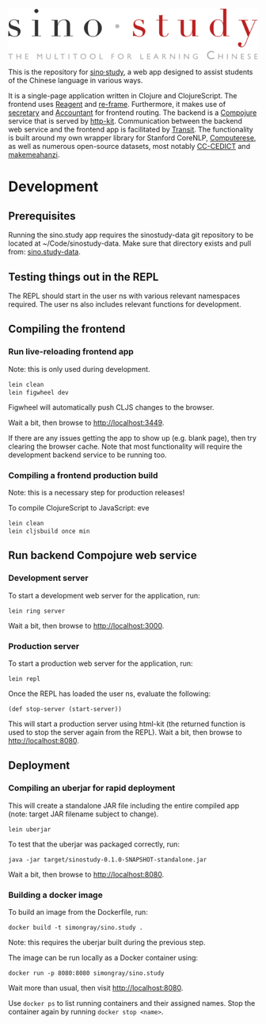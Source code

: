 ![sino·study](./resources/public/img/logo_min.svg)

This is the repository for [sino·study](https://sino.study), 
a web app designed to assist students of the Chinese language in various ways.

It is a single-page application written in Clojure and ClojureScript.
The frontend uses [Reagent](https://github.com/reagent-project/reagent) 
and [re-frame](https://github.com/Day8/re-frame).
Furthermore, it makes use of [secretary](https://github.com/gf3/secretary) 
and [Accountant](https://github.com/venantius/accountant) for frontend routing.
The backend is a [Compojure](https://github.com/weavejester/compojure) service
that is served by [http-kit](https://github.com/http-kit/http-kit).
Communication between the backend web service and the frontend app is
facilitated by [Transit](https://github.com/cognitect/transit-format).
The functionality is built around my own wrapper library for Stanford CoreNLP,
[Computerese](https://github.com/simongray/Computerese), as well as numerous
open-source datasets, most notably [CC-CEDICT](https://cc-cedict.org/) and
[makemeahanzi](https://github.com/skishore/makemeahanzi).

# Development

## Prerequisites
Running the sino.study app requires the sinostudy-data git repository to be 
located at ~/Code/sinostudy-data. Make sure that directory exists and pull from:
[sino.study-data](https://github.com/simongray/sino.study-data).

## Testing things out in the REPL
The REPL should start in the user ns with various relevant namespaces required.
The user ns also includes relevant functions for development.


## Compiling the frontend

### Run live-reloading frontend app
Note: this is only used during development.
```
lein clean
lein figwheel dev
```

Figwheel will automatically push CLJS changes to the browser.

Wait a bit, then browse to [http://localhost:3449](http://localhost:3449).

If there are any issues getting the app to show up (e.g. blank page), 
then try clearing the browser cache. Note that most functionality will require
the development backend service to be running too.


### Compiling a frontend production build
Note: this is a necessary step for production releases!

To compile ClojureScript to JavaScript:
eve
```
lein clean
lein cljsbuild once min
```

## Run backend Compojure web service

### Development server
To start a development web server for the application, run:

````
lein ring server
````
Wait a bit, then browse to [http://localhost:3000](http://localhost:3000).


### Production server
To start a production web server for the application, run:

````
lein repl
````

Once the REPL has loaded the user ns, evaluate the following:

````
(def stop-server (start-server))
````

This will start a production server using html-kit
(the returned function is used to stop the server again from the REPL).
Wait a bit, then browse to [http://localhost:8080](http://localhost:8080).


## Deployment

### Compiling an uberjar for rapid deployment
This will create a standalone JAR file including the entire compiled app
(note: target JAR filename subject to change).

````
lein uberjar
````

To test that the uberjar was packaged correctly, run:

````
java -jar target/sinostudy-0.1.0-SNAPSHOT-standalone.jar
````

Wait a bit, then browse to [http://localhost:8080](http://localhost:8080).


### Building a docker image

To build an image from the Dockerfile, run:

```` 
docker build -t simongray/sino.study .
````

Note: this requires the uberjar built during the previous step.

The image can be run locally as a Docker container using:

```` 
docker run -p 8080:8080 simongray/sino.study
````

Wait more than usual, then visit [http://localhost:8080](http://localhost:8080).

Use ````docker ps```` to list running containers and their assigned names.
Stop the container again by running ````docker stop <name>````.
